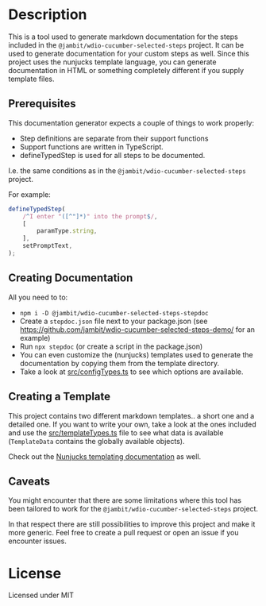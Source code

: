 # Description

This is a tool used to generate markdown documentation for the steps included in the `@jambit/wdio-cucumber-selected-steps` project.
It can be used to generate documentation for your custom steps as well.
Since this project uses the nunjucks template language, you can generate documentation in HTML or something completely different if you supply template files.

## Prerequisites

This documentation generator expects a couple of things to work properly:
- Step definitions are separate from their support functions
- Support functions are written in TypeScript.
- defineTypedStep is used for all steps to be documented.

I.e. the same conditions as in the `@jambit/wdio-cucumber-selected-steps` project.

For example:

```JavaScript
defineTypedStep(
    /^I enter "([^"]*)" into the prompt$/,
    [
        paramType.string,
    ],
    setPromptText,
);
```

## Creating Documentation

All you need to to:
- `npm i -D @jambit/wdio-cucumber-selected-steps-stepdoc`
- Create a `stepdoc.json` file next to your package.json (see https://github.com/jambit/wdio-cucumber-selected-steps-demo/ for an example)
- Run `npx stepdoc` (or create a script in the package.json)
- You can even customize the (nunjucks) templates used to generate the documentation by copying them from the template directory.
- Take a look at [src/configTypes.ts](https://github.com/jambit/wdio-cucumber-selected-steps/blob/master/stepdoc/src/configTypes.ts) to see which options are available.

## Creating a Template

This project contains two different markdown templates.. a short one and a detailed one.
If you want to write your own, take a look at the ones included and use the [src/templateTypes.ts](https://github.com/jambit/wdio-cucumber-selected-steps/blob/master/stepdoc/src/templateTypes.ts) file to see what data is available (`TemplateData` contains the globally available objects).

Check out the [Nunjucks templating documentation](https://mozilla.github.io/nunjucks/templating.html) as well.

## Caveats

You might encounter that there are some limitations where this tool has been tailored to work for the `@jambit/wdio-cucumber-selected-steps` project.

In that respect there are still possibilities to improve this project and make it more generic. Feel free to create a pull request or open an issue if you encounter issues.

# License

Licensed under MIT
